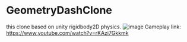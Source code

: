 # GeometryDashClone
this clone based on unity rigidbody2D physics.
![image](https://github.com/emirYarici/GeometryDashClone/assets/70836855/120f065f-4de4-47af-93c1-f1ac06e6602b)
Gameplay link: https://www.youtube.com/watch?v=rKAzi7Gkkmk
